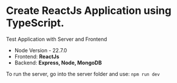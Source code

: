 # Create ReactJs Application using TypeScript.
Test Application with Server and Frontend
- Node Version - 22.7.0
- Frontend: **ReactJs**
- Backend: **Express, Node, MongoDB**

To run the server, go into the server folder and use: 
`` npm run dev ``